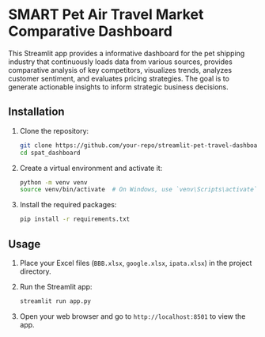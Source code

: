 # SMART Pet Air Travel Market Comparative Dashboard

This Streamlit app provides a informative dashboard for the pet shipping industry that continuously loads data from various sources, provides comparative analysis of key competitors, visualizes trends, analyzes customer sentiment, and evaluates pricing strategies. The goal is to generate actionable insights to inform strategic business decisions.

## Installation

1. Clone the repository:
   ```bash
   git clone https://github.com/your-repo/streamlit-pet-travel-dashboard.git
   cd spat_dashboard
   ```

2. Create a virtual environment and activate it:
   ```bash
   python -m venv venv
   source venv/bin/activate  # On Windows, use `venv\Scripts\activate`
   ```

3. Install the required packages:
   ```bash
   pip install -r requirements.txt
   ```

## Usage

1. Place your Excel files (`BBB.xlsx`, `google.xlsx`, `ipata.xlsx`) in the project directory.

2. Run the Streamlit app:
   ```bash
   streamlit run app.py
   ```

3. Open your web browser and go to `http://localhost:8501` to view the app.
